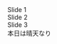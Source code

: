 <!-- スライダーのコンテナ -->
<div class="swiper">
<!-- 必要に応じたwrapper -->
<div class="swiper-wrapper">
<!-- スライド -->
<div class="swiper-slide">Slide 1</div>
<div class="swiper-slide">Slide 2</div>
<div class="swiper-slide">Slide 3</div>
</div>
<!-- 必要に応じてページネーション -->
<div class="swiper-pagination"></div>
<!-- 必要に応じてナビボタン -->
<div class="swiper-button-prev"></div>
<div class="swiper-button-next"></div>
</div>
本日は晴天なり
